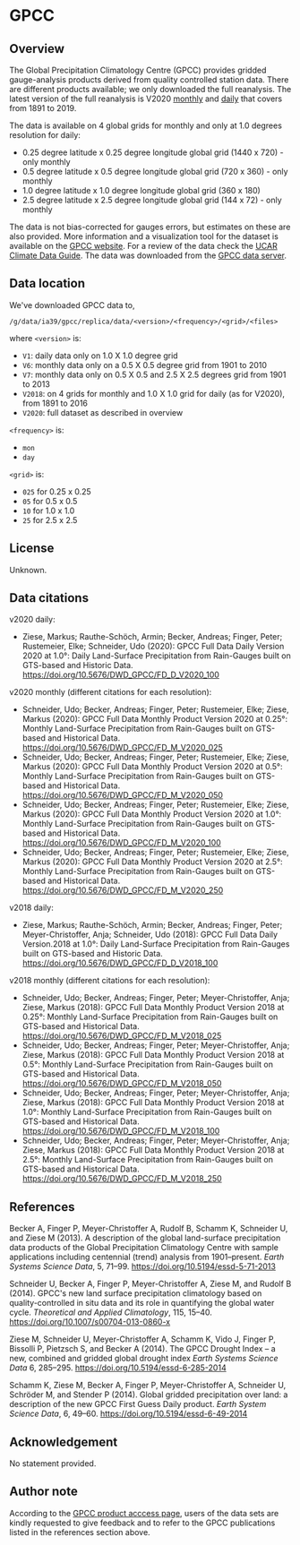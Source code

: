 # GPCC

## Overview

The Global Precipitation Climatology Centre (GPCC) provides gridded gauge-analysis products derived from quality controlled station data.
There are different products available; we only downloaded the full reanalysis.
The latest version of the full reanalysis is V2020
[monthly](https://opendata.dwd.de/climate_environment/GPCC/html/fulldata-monthly_v2020_doi_download.html) and
[daily](https://opendata.dwd.de/climate_environment/GPCC/html/fulldata-daily_v2020_doi_download.html)
that covers from 1891 to 2019.

The data is available on 4 global grids for monthly and only at 1.0 degrees resolution for daily:
- 0.25 degree latitude x 0.25 degree longitude global grid (1440 x 720) - only monthly
- 0.5 degree latitude x 0.5 degree longitude global grid (720 x 360) - only monthly
- 1.0 degree latitude x 1.0 degree longitude global grid (360 x 180)
- 2.5 degree latitude x 2.5 degree longitude global grid (144 x 72) - only monthly

The data is not bias-corrected for gauges errors,
but estimates on these are also provided.
More information and a visualization tool for the dataset is available on the
[GPCC website](https://www.dwd.de/EN/ourservices/gpcc/gpcc.html).
For a review of the data check the
[UCAR Climate Data Guide](https://climatedataguide.ucar.edu/climate-data/gpcc-global-precipitation-climatology-centre).
The data was downloaded from the [GPCC data server](https://opendata.dwd.de/climate_environment/GPCC/).

## Data location

We've downloaded GPCC data to,

```
/g/data/ia39/gpcc/replica/data/<version>/<frequency>/<grid>/<files>
```
where `<version>` is:
- `V1`: daily data only on 1.0 X 1.0 degree grid
- `V6`: monthly data only on a 0.5 X 0.5 degree grid from 1901 to 2010
- `V7`: monthly data only on 0.5 X 0.5 and 2.5 X 2.5 degrees grid from 1901 to 2013
- `V2018`: on 4 grids for monthly and 1.0 X 1.0 grid for daily (as for V2020), from 1891 to 2016
- `V2020`: full dataset as described in overview 

`<frequency>` is:
- `mon`
- `day`

`<grid>` is:
- `025` for 0.25 x 0.25
- `05` for 0.5 x 0.5
- `10` for 1.0 x 1.0
- `25` for 2.5 x 2.5

## License

Unknown.

## Data citations

v2020 daily:
- Ziese, Markus; Rauthe-Schöch, Armin; Becker, Andreas; Finger, Peter; Rustemeier, Elke; Schneider, Udo (2020):
  GPCC Full Data Daily Version 2020 at 1.0°: Daily Land-Surface Precipitation from Rain-Gauges built on GTS-based and Historic Data.
  https://doi.org/10.5676/DWD_GPCC/FD_D_V2020_100

v2020 monthly (different citations for each resolution):
- Schneider, Udo; Becker, Andreas; Finger, Peter; Rustemeier, Elke; Ziese, Markus (2020):
  GPCC Full Data Monthly Product Version 2020 at 0.25°:
  Monthly Land-Surface Precipitation from Rain-Gauges built on GTS-based and Historical Data.
  https://doi.org/10.5676/DWD_GPCC/FD_M_V2020_025
- Schneider, Udo; Becker, Andreas; Finger, Peter; Rustemeier, Elke; Ziese, Markus (2020):
  GPCC Full Data Monthly Product Version 2020 at 0.5°:
  Monthly Land-Surface Precipitation from Rain-Gauges built on GTS-based and Historical Data.
  https://doi.org/10.5676/DWD_GPCC/FD_M_V2020_050
- Schneider, Udo; Becker, Andreas; Finger, Peter; Rustemeier, Elke; Ziese, Markus (2020):
  GPCC Full Data Monthly Product Version 2020 at 1.0°:
  Monthly Land-Surface Precipitation from Rain-Gauges built on GTS-based and Historical Data.
  https://doi.org/10.5676/DWD_GPCC/FD_M_V2020_100
- Schneider, Udo; Becker, Andreas; Finger, Peter; Rustemeier, Elke; Ziese, Markus (2020):
  GPCC Full Data Monthly Product Version 2020 at 2.5°:
  Monthly Land-Surface Precipitation from Rain-Gauges built on GTS-based and Historical Data.
  https://doi.org/10.5676/DWD_GPCC/FD_M_V2020_250

v2018 daily:
- Ziese, Markus; Rauthe-Schöch, Armin; Becker, Andreas; Finger, Peter; Meyer-Christoffer, Anja; Schneider, Udo (2018):
  GPCC Full Data Daily Version.2018 at 1.0°:
  Daily Land-Surface Precipitation from Rain-Gauges built on GTS-based and Historic Data.
  https://doi.org/10.5676/DWD_GPCC/FD_D_V2018_100

v2018 monthly (different citations for each resolution):
- Schneider, Udo; Becker, Andreas; Finger, Peter; Meyer-Christoffer, Anja; Ziese, Markus (2018):
  GPCC Full Data Monthly Product Version 2018 at 0.25°:
  Monthly Land-Surface Precipitation from Rain-Gauges built on GTS-based and Historical Data.
  https://doi.org/10.5676/DWD_GPCC/FD_M_V2018_025
- Schneider, Udo; Becker, Andreas; Finger, Peter; Meyer-Christoffer, Anja; Ziese, Markus (2018):
  GPCC Full Data Monthly Product Version 2018 at 0.5°:
  Monthly Land-Surface Precipitation from Rain-Gauges built on GTS-based and Historical Data.
  https://doi.org/10.5676/DWD_GPCC/FD_M_V2018_050
- Schneider, Udo; Becker, Andreas; Finger, Peter; Meyer-Christoffer, Anja; Ziese, Markus (2018):
  GPCC Full Data Monthly Product Version 2018 at 1.0°:
  Monthly Land-Surface Precipitation from Rain-Gauges built on GTS-based and Historical Data.
  https://doi.org/10.5676/DWD_GPCC/FD_M_V2018_100
- Schneider, Udo; Becker, Andreas; Finger, Peter; Meyer-Christoffer, Anja; Ziese, Markus (2018):
  GPCC Full Data Monthly Product Version 2018 at 2.5°:
  Monthly Land-Surface Precipitation from Rain-Gauges built on GTS-based and Historical Data.
  https://doi.org/10.5676/DWD_GPCC/FD_M_V2018_250
  
## References

Becker A, Finger P, Meyer-Christoffer A, Rudolf B, Schamm K, Schneider U, and Ziese M (2013).
A description of the global land-surface precipitation data products of the Global Precipitation Climatology Centre
with sample applications including centennial (trend) analysis from 1901–present.
*Earth Systems Science Data*, 5, 71–99.
https://doi.org/10.5194/essd-5-71-2013
 
Schneider U, Becker A, Finger P, Meyer-Christoffer A, Ziese M, and Rudolf B (2014).
GPCC's new land surface precipitation climatology based on quality-controlled in situ data
and its role in quantifying the global water cycle.
*Theoretical and Applied Climatology*, 115, 15–40.
https://doi.org/10.1007/s00704-013-0860-x

Ziese M, Schneider U, Meyer-Christoffer A, Schamm K, Vido J, Finger P, Bissolli P, Pietzsch S, and Becker A (2014).
The GPCC Drought Index – a new, combined and gridded global drought index
*Earth Systems Science Data* 6, 285–295.
https://doi.org/10.5194/essd-6-285-2014 

Schamm K, Ziese M, Becker A, Finger P, Meyer-Christoffer A, Schneider U, Schröder M, and Stender P (2014).
Global gridded precipitation over land: a description of the new GPCC First Guess Daily product.
*Earth System Science Data*, 6, 49–60.
https://doi.org/10.5194/essd-6-49-2014

## Acknowledgement

No statement provided.

## Author note

According to the [GPCC product acccess page](https://www.dwd.de/EN/ourservices/gpcc/editorial/userterms_gpcc.html?nn=495490&lsbId=353848),
users of the data sets are kindly requested to give feedback and to refer to the GPCC publications
listed in the references section above.
